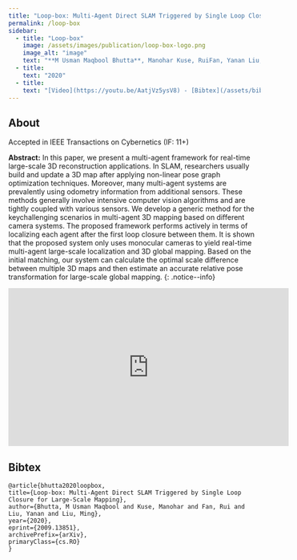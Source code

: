 ```yaml
---
title: "Loop-box: Multi-Agent Direct SLAM Triggered by Single Loop Closure for Large Scale Mapping "
permalink: /loop-box
sidebar:
  - title: "Loop-box"
    image: /assets/images/publication/loop-box-logo.png
    image_alt: "image"
    text: "**M Usman Maqbool Bhutta**, Manohar Kuse, RuiFan, Yanan Liu, Ming Liu"
  - title:
    text: "2020" 
  - title: 
    text: "[Video](https://youtu.be/AatjVz5ysV8) - [Bibtex](/assets/bibtex/loop-box.bib)" 
---
```


## About

Accepted in IEEE Transactions on Cybernetics (IF: 11+)

**Abstract:**  In this paper, we present a multi-agent framework for real-time large-scale 3D reconstruction applications. In SLAM, researchers usually build and update a 3D map after applying non-linear pose graph optimization techniques. Moreover, many multi-agent systems are prevalently using odometry information from additional sensors. These methods generally involve intensive computer vision algorithms and are tightly coupled with various sensors. We develop a generic method for the keychallenging scenarios in multi-agent 3D mapping based on different camera systems. The proposed framework performs actively in terms of localizing each agent after the first loop closure between them. It is shown that the proposed system only uses monocular cameras to yield real-time multi-agent large-scale localization and 3D global mapping. Based on the initial matching, our system can calculate the optimal scale difference between multiple 3D maps and then estimate an accurate relative pose transformation for large-scale global mapping.
{: .notice--info}


<iframe width="560" height="315" src="https://www.youtube.com/embed/AatjVz5ysV8 " frameborder="0" allow="autoplay; encrypted-media" allowfullscreen></iframe>


## Bibtex

```
@article{bhutta2020loopbox,
title={Loop-box: Multi-Agent Direct SLAM Triggered by Single Loop Closure for Large-Scale Mapping}, 
author={Bhutta, M Usman Maqbool and Kuse, Manohar and Fan, Rui and Liu, Yanan and Liu, Ming},
year={2020},
eprint={2009.13851},
archivePrefix={arXiv},
primaryClass={cs.RO}
}
```